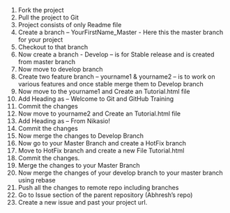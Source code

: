 1.	Fork the project
2.	Pull the project to Git 
3.	Project consists of only Readme file
4.	Create a branch – YourFirstName_Master - Here this the master branch for your project
5.	Checkout to that branch
6.	Now create a branch - Develop – is for Stable release and is created from master branch
7.	Now move to develop branch
8.	Create two feature branch – yourname1 & yourname2 – is to work on various features and once stable merge them to Develop branch
9.	Now move to the yourname1 and Create an Tutorial.html file
10.	Add Heading as – Welcome to Git and GitHub Training
11.	Commit the changes
12.	Now move to yourname2 and Create an Tutorial.html file
13.	Add Heading as – From Nikasio!
14.	Commit the changes
15.	Now merge the changes to Develop Branch
16.	Now go to your Master Branch and create a HotFix branch
17.	Move to HotFix branch and create a new File Tutorial.html
18.	Commit the changes.
19.	Merge the changes to your Master Branch
20.	Now merge the changes of your develop branch to your master branch using rebase
21.	Push all the changes to remote repo including branches
22.	Go to Issue section of the parent repository (Abhresh’s repo)
23.	Create a new issue and past your project url.

